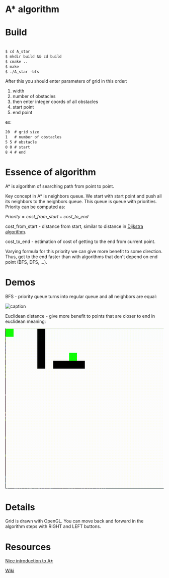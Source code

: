 # A* algorithm

# Build

```

$ cd A_star
$ mkdir build && cd build
$ cmake ..
$ make
$ ./A_star -bfs

```

After this you should enter parameters of grid in this order:

1. width
2. number of obstacles
3. then enter integer coords of all obstacles
4. start point
5. end point

ex:

```
20  # grid size
1   # number of obstacles
5 5 # obstacle
0 0 # start
8 4 # end

```

# Essence of algorithm

A* is algorithm of searching path from point to point.

Key concept in A* is neighbors queue. We start with start point and push all its neighbors to the neighbors queue. This queue is queue with priorities. Priority can be computed as:

$Priority = cost\_from\_start + cost\_to\_end$

cost_from_start - distance from start, similar to distance in [Dijkstra algorithm](https://en.wikipedia.org/wiki/Dijkstra%27s_algorithm).

cost_to_end - estimation of cost of getting to the end from current point.

Varying formula for this priority we can give more benefit to some direction. Thus, get to the end faster than with algorithms that don't depend on end point (BFS, DFS, ...).

# Demos


BFS - priority queue turns into regular queue and all neighbors are equal:

![caption](Pictures/DemoBFS.gif)

Euclidean distance - give more benefit to points that are closer to end in euclidean meaning:


![caption](Pictures/DemoEuc.gif)

# Details

Grid is drawn with OpenGL.
You can move back and forward in the algorithm steps with RIGHT and LEFT buttons.

# Resources

[Nice introduction to A*](https://www.redblobgames.com/pathfinding/a-star/introduction.html)

[Wiki](https://en.wikipedia.org/wiki/A*_search_algorithm#)
